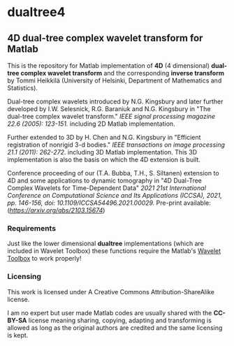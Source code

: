 # dualtree4
## 4D dual-tree complex wavelet transform for Matlab

This is the repository for Matlab implementation of **4D** (4 dimensional) **dual-tree complex wavelet transform** and the corresponding **inverse transform** by Tommi Heikkilä (University of Helsinki, Department of Mathematics and Statistics).

Dual-tree complex wavelets introduced by N.G. Kingsbury and later further developed by I.W. Selesnick, R.G. Baraniuk and N.G. Kingsbury in 
"The dual-tree complex wavelet transform." *IEEE signal processing magazine 22.6 (2005): 123-151.* including 2D Matlab implementation.

Further extended to 3D by H. Chen and N.G. Kingsbury in 
"Efficient registration of nonrigid 3-d bodies." *IEEE transactions on image processing 21.1 (2011): 262-272.* including 3D Matlab implementation. This 3D implementation is also the basis on which the 4D extension is built.

Conference proceeding of our (T.A. Bubba, T.H., S. Siltanen) extension to 4D and some applications to dynamic tomography in
"4D Dual-Tree Complex Wavelets for Time-Dependent Data" *2021 21st International Conference on Computational Science and Its Applications (ICCSA), 2021, pp. 146-156, doi: 10.1109/ICCSA54496.2021.00029.*
Pre-print available: (*https://arxiv.org/abs/2103.15674*)

### Requirements

Just like the lower dimensional **dualtree** implementations (which are included in Wavelet Toolbox) these functions require the Matlab's [Wavelet Toolbox](https://se.mathworks.com/products/wavelet.html) to work properly!

### Licensing

This work is licensed under A Creative Commons Attribution-ShareAlike license.

I am no expert but user made Matlab codes are usually shared with the **CC-BY-SA** license meaning sharing, copying, adapting and transforming is allowed as long as the original authors are credited and the same licensing is kept.